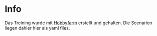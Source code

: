 # Info

Das Treining wurde mit [Hobbyfarm](https://github.com/hobbyfarm/hobbyfarm) erstellt und gehalten. Die Scenarien liegen dahier hier als yaml files.
